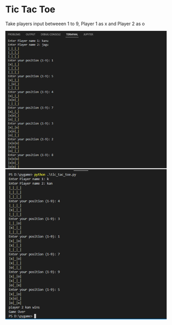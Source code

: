 # Tic Tac Toe
Take players input betweeen 1 to 9, Player 1 as x and Player 2 as o

![2022-10-01](2022-10-01.png)
![tic2](tic2.png)
